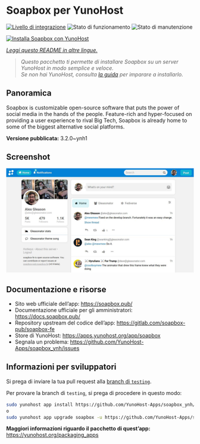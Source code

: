 <!--
N.B.: Questo README è stato automaticamente generato da <https://github.com/YunoHost/apps/tree/master/tools/readme_generator>
NON DEVE essere modificato manualmente.
-->

# Soapbox per YunoHost

[![Livello di integrazione](https://dash.yunohost.org/integration/soapbox.svg)](https://dash.yunohost.org/appci/app/soapbox) ![Stato di funzionamento](https://ci-apps.yunohost.org/ci/badges/soapbox.status.svg) ![Stato di manutenzione](https://ci-apps.yunohost.org/ci/badges/soapbox.maintain.svg)

[![Installa Soapbox con YunoHost](https://install-app.yunohost.org/install-with-yunohost.svg)](https://install-app.yunohost.org/?app=soapbox)

*[Leggi questo README in altre lingue.](./ALL_README.md)*

> *Questo pacchetto ti permette di installare Soapbox su un server YunoHost in modo semplice e veloce.*  
> *Se non hai YunoHost, consulta [la guida](https://yunohost.org/install) per imparare a installarlo.*

## Panoramica

Soapbox is customizable open-source software that puts the power of social media in the hands of the people.
Feature-rich and hyper-focused on providing a user experience to rival Big Tech, Soapbox is already home to some of the biggest alternative social platforms.


**Versione pubblicata:** 3.2.0~ynh1

## Screenshot

![Screenshot di Soapbox](./doc/screenshots/screenshot.jpg)

## Documentazione e risorse

- Sito web ufficiale dell’app: <https://soapbox.pub/>
- Documentazione ufficiale per gli amministratori: <https://docs.soapbox.pub/>
- Repository upstream del codice dell’app: <https://gitlab.com/soapbox-pub/soapbox-fe>
- Store di YunoHost: <https://apps.yunohost.org/app/soapbox>
- Segnala un problema: <https://github.com/YunoHost-Apps/soapbox_ynh/issues>

## Informazioni per sviluppatori

Si prega di inviare la tua pull request alla [branch di `testing`](https://github.com/YunoHost-Apps/soapbox_ynh/tree/testing).

Per provare la branch di `testing`, si prega di procedere in questo modo:

```bash
sudo yunohost app install https://github.com/YunoHost-Apps/soapbox_ynh/tree/testing --debug
o
sudo yunohost app upgrade soapbox -u https://github.com/YunoHost-Apps/soapbox_ynh/tree/testing --debug
```

**Maggiori informazioni riguardo il pacchetto di quest’app:** <https://yunohost.org/packaging_apps>
